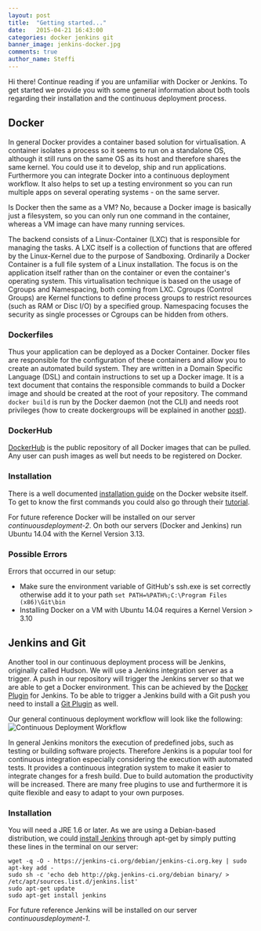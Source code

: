 ```yaml
---
layout: post
title:  "Getting started..."
date:   2015-04-21 16:43:00
categories: docker jenkins git
banner_image: jenkins-docker.jpg
comments: true
author_name: Steffi
---
```



Hi there! Continue reading if you are unfamiliar with Docker or Jenkins. To get started we provide you with some general information about both tools regarding their installation and the continuous deployment process.

 <!--more-->

## Docker

In general Docker provides a container based solution for virtualisation. A container isolates a process so it seems to run on a standalone OS, although it still runs on the same OS as its host and therefore shares the same kernel. You could use it to develop, ship and run applications. Furthermore you can integrate Docker into a continuous deployment workflow. It also helps to set up a testing environment so you can run multiple apps on several operating systems - on the same server. 

Is Docker then the same as a VM? No, because a Docker image is basically just a filesystem, so you can only run one command in the container, whereas a VM image can have many running services. 

The backend consists of a Linux-Container (LXC) that is responsible for managing the tasks. A LXC itself is a collection of functions that are offered by the Linux-Kernel due to the purpose of Sandboxing. Ordinarily a Docker Container is a full file system of a Linux installation. The focus is on the application itself rather than on the container or even the container's operating system. 
This virtualisation technique is based on the usage of Cgroups and Namespacing, both coming from LXC. Cgroups (Control Groups) are Kernel functions to define process groups to restrict resources (such as RAM or Disc I/O) by a specified group. Namespacing focuses the security as single processes or Cgroups can be hidden from others.

### Dockerfiles

Thus your application can be deployed as a Docker Container. Docker files are responsible for the configuration of these containers and allow you to create an automated build system. They are written in a Domain Specific Language (DSL) and contain instructions to set up a Docker image. It is a text document that contains the responsible commands to build a Docker image and should be created at the root of your repository. The command `docker build` is run by the Docker daemon (not the CLI) and needs root privileges (how to create dockergroups will be explained in another [post](http://learning-continuous-deployment.github.io/jenkins/container/dockerfile/2015/04/24/creating-the-first-container/)). 

### DockerHub

[DockerHub](https://hub.docker.com) is the public repository of all Docker images that can be pulled. Any user can push images as well but needs to be registered on Docker. 


### Installation

There is a well documented [installation guide](https://docs.docker.com/installation/#installation) on the Docker website itself. To get to know the first commands you could also go through their [tutorial](https://www.docker.com/tryit/#).

For future reference Docker will be installed on our server *continuousdeployment-2*. On both our servers (Docker and Jenkins) run Ubuntu 14.04 with the Kernel Version 3.13.

### Possible Errors 

Errors that occurred in our setup: 

* Make sure the environment variable of GitHub's ssh.exe is set correctly otherwise add it to your path `set PATH=%PATH%;C:\Program Files (x86)\Git\bin` 
* Installing Docker on a VM with Ubuntu 14.04 requires a Kernel Version > 3.10 


## Jenkins and Git

Another tool in our continuous deployment process will be Jenkins, originally called Hudson. We will use a Jenkins integration server as a trigger. A push in our repository will trigger the Jenkins server so that we are able to get a Docker environment. This can be achieved by the [Docker Plugin](https://wiki.jenkins-ci.org/display/JENKINS/Docker+Plugin) for Jenkins. 
To be able to trigger a Jenkins build with a Git push you need to install a [Git Plugin](https://wiki.jenkins-ci.org/display/JENKINS/Git+Plugin) as well. 

Our general continuous deployment workflow will look like the following:
![Continuous Deployment Workflow]({{site.url}}/assets/images/deployment_workflow.jpg)

In general Jenkins monitors the execution of predefined jobs, such as testing or building software projects. Therefore Jenkins is a popular tool for continuous integration especially considering the execution with automated tests. It provides a continuous integration system to make it easier to integrate changes for a fresh build. Due to build automation the productivity will be increased. There are many free plugins to use and furthermore it is quite flexible and easy to adapt to your own purposes. 

### Installation

You will need a JRE 1.6 or later. As we are using a Debian-based distribution, we could [install Jenkins](https://wiki.jenkins-ci.org/display/JENKINS/Installing+Jenkins+on+Ubuntu) through apt-get by simply putting these lines in the terminal on our server:

    wget -q -O - https://jenkins-ci.org/debian/jenkins-ci.org.key | sudo apt-key add - 
    sudo sh -c 'echo deb http://pkg.jenkins-ci.org/debian binary/ > /etc/apt/sources.list.d/jenkins.list'
    sudo apt-get update
    sudo apt-get install jenkins

For future reference Jenkins will be installed on our server *continuousdeployment-1*. 

